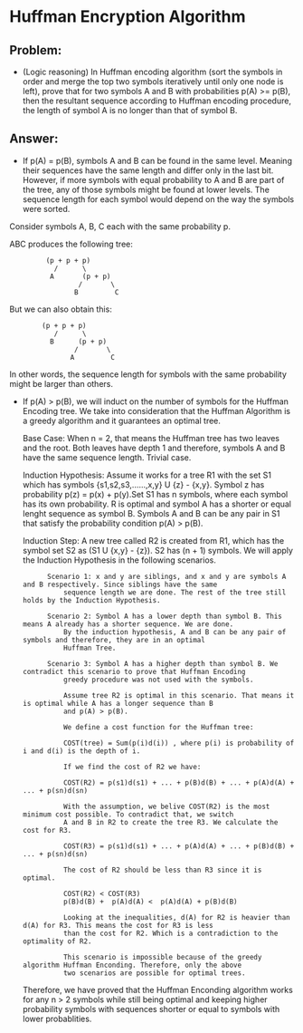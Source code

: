 # Huffman Encryption Algorithm

## Problem:
- (Logic reasoning)
In Huffman encoding algorithm (sort the symbols in order and merge the top
two symbols iteratively until only one node is left), prove that for two
symbols A and B with probabilities p(A) >= p(B), then the resultant
sequence according to Huffman encoding procedure, the length of symbol A
is no longer than that of symbol B.
 
## Answer:
- If p(A) = p(B), symbols A and B can be found in the same level. Meaning their sequences have the same length and differ only in the last bit. However, if more symbols with equal probability to A and B are part of the tree, any of those symbols might be found at lower levels. The sequence length for each symbol would depend on the way the symbols were sorted. 

Consider symbols A, B, C each with the same probability p. 

ABC produces the following tree:

			 (p + p + p)
			   /	  \
			  A       (p + p)
			         /       \
			        B         C

But we can also obtain this:

			(p + p + p)
			   /	  \
			  B      (p + p)
			     	/       \
			       A         C

In other words, the sequence length for symbols with the same probability might be larger than others.

		
- If p(A) > p(B), we will induct on the number of symbols for the Huffman Encoding tree. We take into consideration that the Huffman Algorithm is a greedy algorithm and it guarantees an optimal tree. 

	Base Case: When n = 2, that means the Huffman tree has two leaves and the root. Both leaves have depth 1 and therefore, symbols
		   A and B have the same sequence length. Trivial case. 
		   
	Induction Hypothesis: Assume it works for a tree R1 with the set S1 which has symbols {s1,s2,s3,......,x,y} U {z} - {x,y}. 
			      Symbol z has probability p(z) = p(x) + p(y).Set S1 has n symbols, where each symbol has its own   		 		      probability. R is optimal and symbol A has a shorter or equal lenght sequence as symbol B. Symbols 
			      A and B can be any pair in S1 that satisfy the probability condition p(A) > p(B). 
	
	Induction Step: A new tree called R2 is created from R1, which has the symbol set S2 as (S1 U {x,y} - {z}). S2 has (n + 1)
			symbols. We will apply the Induction Hypothesis in the following scenarios.  
			
			Scenario 1: x and y are siblings, and x and y are symbols A and B respectively. Since siblings have the same
				sequence length we are done. The rest of the tree still holds by the Induction Hypothesis.
				
			Scenario 2: Symbol A has a lower depth than symbol B. This means A already has a shorter sequence. We are done.
				By the induction hypothesis, A and B can be any pair of symbols and therefore, they are in an optimal
				Huffman Tree. 
				
			Scenario 3: Symbol A has a higher depth than symbol B. We contradict this scenario to prove that Huffman Encoding
				greedy procedure was not used with the symbols. 
				
				Assume tree R2 is optimal in this scenario. That means it is optimal while A has a longer sequence than B
				and p(A) > p(B). 
				
				We define a cost function for the Huffman tree:
				
				COST(tree) = Sum(p(i)d(i)) , where p(i) is probability of i and d(i) is the depth of i. 
				
				If we find the cost of R2 we have:
				
				COST(R2) = p(s1)d(s1) + ... + p(B)d(B) + ... + p(A)d(A) + ... + p(sn)d(sn)
				
				With the assumption, we belive COST(R2) is the most minimum cost possible. To contradict that, we switch
				A and B in R2 to create the tree R3. We calculate the cost for R3.
				
				COST(R3) = p(s1)d(s1) + ... + p(A)d(A) + ... + p(B)d(B) + ... + p(sn)d(sn)
				
				The cost of R2 should be less than R3 since it is optimal.
				
				COST(R2) < COST(R3)
				p(B)d(B) +  p(A)d(A) <  p(A)d(A) + p(B)d(B)
				
				Looking at the inequalities, d(A) for R2 is heavier than d(A) for R3. This means the cost for R3 is less
				than the cost for R2. Which is a contradiction to the optimality of R2. 
				
				This scenario is impossible because of the greedy algorithm Huffman Enconding. Therefore, only the above
				two scenarios are possible for optimal trees. 
				
	Therefore, we have proved that the Huffman Enconding algorithm works for any n > 2 symbols while still being optimal and keeping
	higher probability symbols with sequences shorter or equal to symbols with lower probablities. 
				
				
				
				
				
			
